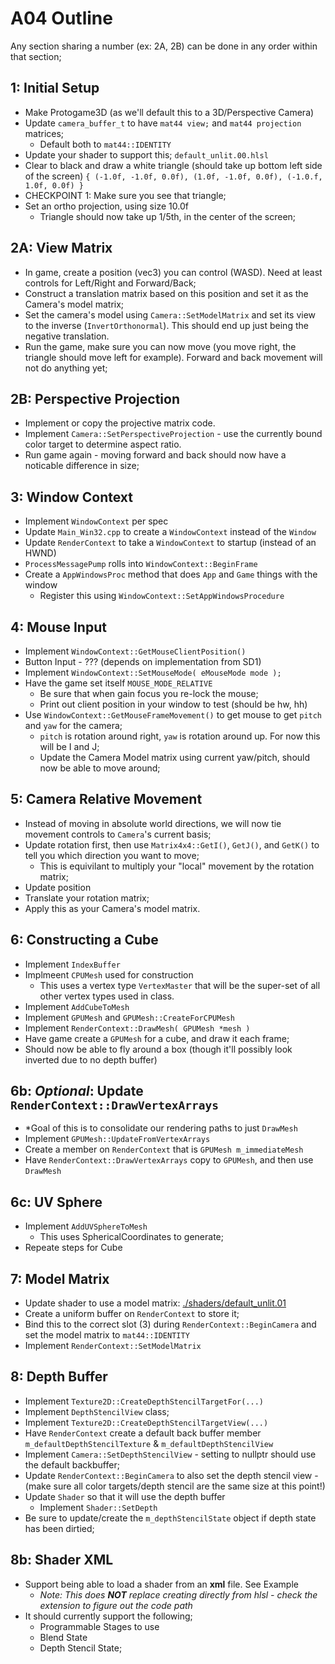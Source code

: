 A04 Outline
======

Any section sharing a number (ex: 2A, 2B) can be done in any order within that section; 

## 1: Initial Setup
- Make Protogame3D (as we'll default this to a 3D/Perspective Camera)
- Update `camera_buffer_t` to have `mat44 view;` and `mat44 projection` matrices; 
  - Default both to `mat44::IDENTITY`
- Update your shader to support this;  `default_unlit.00.hlsl`
- Clear to black and draw a white triangle (should take up bottom left side of the screen)
   `{ (-1.0f, -1.0f, 0.0f), (1.0f, -1.0f, 0.0f), (-1.0.f, 1.0f, 0.0f) }`
- CHECKPOINT 1:  Make sure you see that triangle; 
- Set an ortho projection, using size 10.0f
  - Triangle should now take up 1/5th, in the center of the screen; 


## 2A: View Matrix
- In game, create a position (vec3) you can control (WASD).  Need at least controls for Left/Right and Forward/Back; 
- Construct a translation matrix based on this position and set it as the Camera's model matrix;  
- Set the camera's model using `Camera::SetModelMatrix` and set its view to the inverse (`InvertOrthonormal`).  This should end up just being the negative translation. 
- Run the game, make sure you can now move (you move right, the triangle should move left for example).  Forward and back movement will not do anything yet; 


## 2B: Perspective Projection
- Implement or copy the projective matrix code.
- Implement `Camera::SetPerspectiveProjection` - use the currently bound color target to determine aspect ratio. 
- Run game again - moving forward and back should now have a noticable difference in size; 


## 3: Window Context
- Implement `WindowContext` per spec
- Update `Main_Win32.cpp` to create a `WindowContext` instead of the `Window`
- Update `RenderContext` to take a `WindowContext` to startup (instead of an HWND)
- `ProcessMessagePump` rolls into `WindowContext::BeginFrame`
- Create a `AppWindowsProc` method that does `App` and `Game` things with the window
  - Register this using `WindowContext::SetAppWindowsProcedure`


## 4: Mouse Input
- Implement `WindowContext::GetMouseClientPosition()`
- Button Input - ???  (depends on implementation from SD1)
- Implement `WindowContext::SetMouseMode( eMouseMode mode );`
- Have the game set itself `MOUSE_MODE_RELATIVE`
  - Be sure that when gain focus you re-lock the mouse; 
  - Print out client position in your window to test (should be hw, hh)
- Use `WindowContext::GetMouseFrameMovement()` to get mouse to get `pitch` and `yaw` for the camera;
  - `pitch` is rotation around right, `yaw` is rotation around up.  For now this will be I and J; 
  - Update the Camera Model matrix using current yaw/pitch, should now be able to move around; 


## 5: Camera Relative Movement
- Instead of moving in absolute world directions, we will now tie movement controls to `Camera`'s current 
  basis; 
- Update rotation first, then use `Matrix4x4::GetI()`, `GetJ()`, and `GetK()` to tell you which direction you want to move;
  - This is equivilant to multiply your "local" movement by the rotation matrix; 
- Update position
- Translate your rotation matrix;
- Apply this as your Camera's model matrix. 


## 6: Constructing a Cube
- Implement `IndexBuffer`
- Implmeent `CPUMesh` used for construction
  - This uses a vertex type `VertexMaster` that will be the super-set of all other vertex types used in class.
- Implement `AddCubeToMesh`
- Implement `GPUMesh` and `GPUMesh::CreateForCPUMesh`
- Implement `RenderContext::DrawMesh( GPUMesh *mesh )`
- Have game create a `GPUMesh` for a cube, and draw it each frame; 
- Should now be able to fly around a box (though it'll possibly look inverted due to no depth buffer)

## 6b: *Optional*:  Update `RenderContext::DrawVertexArrays`
- *Goal of this is to consolidate our rendering paths to just `DrawMesh`
- Implement `GPUMesh::UpdateFromVertexArrays` 
- Create a member on `RenderContext` that is `GPUMesh m_immediateMesh`
- Have `RenderContext::DrawVertexArrays` copy to `GPUMesh`, and then use `DrawMesh`  

## 6c: UV Sphere
- Implement `AddUVSphereToMesh`
  - This uses SphericalCoordinates to generate; 
- Repeate steps for Cube

## 7: Model Matrix
- Update shader to use a model matrix:  [./shaders/default_unlit.01](./shaders/default_unlit.01)
- Create a uniform buffer on `RenderContext` to store it; 
- Bind this to the correct slot (3) during `RenderContext::BeginCamera` and set the model matrix to `mat44::IDENTITY`
- Implement `RenderContext::SetModelMatrix`

## 8: Depth Buffer
- Implement `Texture2D::CreateDepthStencilTargetFor(...)`
- Implement `DepthStencilView` class; 
- Implement `Texture2D::CreateDepthStencilTargetView(...)`
- Have `RenderContext` create a default back buffer member `m_defaultDepthStencilTexture` & `m_defaultDepthStencilView`
- Implement `Camera::SetDepthStencilView` - setting to nullptr should use the default backbuffer;
- Update `RenderContext::BeginCamera` to also set the depth stencil view - (make sure all color targets/depth stencil are the same size at this point!)
- Update `Shader` so that it will use the depth buffer
  - Implement `Shader::SetDepth`
- Be sure to update/create the `m_depthStencilState` object if depth state has been dirtied; 

## 8b: Shader XML
- Support being able to load a shader from an **xml** file. See Example
  - *Note: This does **NOT** replace creating directly from hlsl - check the extension to figure out the code path*
- It should currently support the following; 
  - Programmable Stages to use
  - Blend State
  - Depth Stencil State; 





  